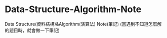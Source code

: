 # Data-Structure-Algorithm-Note
Data Structure(資料結構)&amp;Algorithm(演算法) Note(筆記)    (當遇到不知道怎麼解的題目時，就會做一下筆記)
